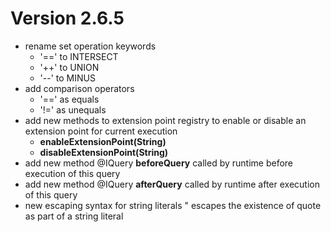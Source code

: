 # Version 2.6.5 #

  * rename set operation keywords
    * '==' to INTERSECT
    * '++' to UNION
    * '--' to MINUS
  * add comparison operators
    * '==' as equals
    * '!=' as unequals
  * add new methods to extension point registry to enable or disable an extension point for current execution
    * **enableExtensionPoint(String)**
    * **disableExtensionPoint(String)**
  * add new method @IQuery **beforeQuery** called by runtime before execution of this query
  * add new method @IQuery **afterQuery** called by runtime after execution of this query
  * new escaping syntax for string literals \" escapes the existence of quote as part of a string literal